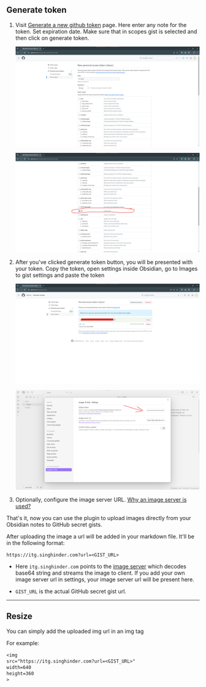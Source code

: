 ## Generate token

1. Visit [Generate a new github token](https://github.com/settings/tokens/new?scopes=gist) page. Here enter any note for the token. Set expiration date. Make sure that in scopes gist is selected and then click on generate token.

   ![](images/settings_page.jpg)

   ![](images/gist_perm.jpg)

2. After you've clicked generate token button, you will be presented with your token. Copy the token, open settings inside Obsidian, go to Images to gist settings and paste the token

   ![](images/token.jpg)

   ![](images/token_in_obsidian.jpg)

3. Optionally, configure the image server URL. [Why an image server is used?](https://github.com/singh-inder/obsidian-images-to-gist?tab=readme-ov-file#FAQ)

That's it, now you can use the plugin to upload images directly from your Obsidian notes to GitHub secret gists.

After uploading the image a url will be added in your markdown file. It'll be in the following format:

```
https://itg.singhinder.com?url=<GIST_URL>
```

- Here `itg.singhinder.com` points to the [image server](https://github.com/singh-inder/images-to-gist-server) which decodes base64 string and streams the image to client. If you add your own image server url in settings, your image server url will be present here.

- `GIST_URL` is the actual GitHub secret gist url.

---

## Resize

You can simply add the uploaded img url in an img tag

For example:

```
<img
src="https://itg.singhinder.com?url=<GIST_URL>"
width=640
height=360
>
```
